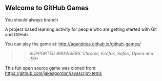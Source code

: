 ## Welcome to GitHub Games

You should always branch

A project based learning activity for people who are getting started with Git and GitHub.

You can play the game at: http://agentidea.github.io/github-games/

>> _*SUPPORTED BROWSERS*: Chrome, Firefox, Safari, Opera and IE9+_

This fun open source game was cloned from: https://github.com/jakesgordon/javascript-tetris
